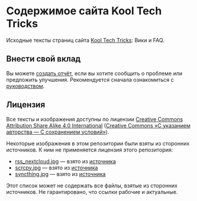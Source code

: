 # Содержимое сайта Kool Tech Tricks

Исходные тексты страниц сайта [Kool Tech Tricks](https://kooltechtricks.org):
Вики и FAQ.

## Внести свой вклад

Вы можете [создать отчёт], если вы хотите сообщить о проблеме или предложить
улучшения. Рекомендуется сначала ознакомиться с [руководством].

[создать отчёт]: https://github.com/KoolTechTricks/content/issues/new
[руководством]: /CONTRIBUTING.md

## Лицензия

Все тексты и изображения доступны по лицензии
[Creative Commons Attribution Share Alike 4.0 International](https://creativecommons.org/licenses/by-sa/4.0)
([Creative Commons «С указанием авторства — С сохранением условий»](https://creativecommons.org/licenses/by-sa/4.0/deed.ru)).

Некоторые изображения в этом репозитории были взяты из сторонних источников. К
ним не применяется лицензия этого репозитория:

- [rss_nextcloud.jpg](/media/rss_nextcloud.jpg) — взято из
[источника](https://github.com/nextcloud/news/blob/master/screenshots/1.png)
- [scrcpy.jpg](/media/scrcpy.jpg) — взято из
[источника](https://github.com/Genymobile/scrcpy)
- [syncthing.jpg](/media/syncthing.jpg) — взято из
[источника](https://syncthing.net)

Этот список может не содержать все файлы, взятые из сторонних источников. Не
гарантировано, что ссылки рабочие и актуальные.
